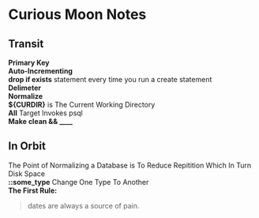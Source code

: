 # Curious Moon Notes

## Transit

**Primary Key**  
**Auto-Incrementing**  
**drop if exists** statement every time you run a create statement  
**Delimeter**  
**Normalize**  
**${CURDIR}** is The Current Working Directory  
**All** Target Invokes psql  
**Make clean && ____**  

## In Orbit

The Point of Normalizing a Database is To Reduce Repitition Which In Turn Disk Space  
**::some_type** Change One Type To Another  
**The First Rule:**
>dates are always a source of pain.
